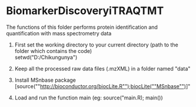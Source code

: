 # BiomarkerDiscoveryiTRAQTMT
The functions of this folder performs protein identification and quantification with mass spectrometry data	
	
1. First set the working directory to your current directory (path to the folder which contains the code) 	
	setwd("D:/Chikungunya")
	
2. Keep all the processed raw data files (.mzXML) in a folder named "data"	
	
3. Install MSnbase package [source(""http://bioconductor.org/biocLite.R"");biocLite(""MSnbase"")]"	
	
4. Load and run the function main (eg: source("main.R); main())	
